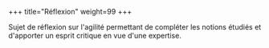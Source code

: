 +++
title="Réflexion"
weight=99
+++

Sujet de réflexion sur l'agilité permettant de compléter les notions étudiés et d'apporter un esprit critique en vue d'une expertise.